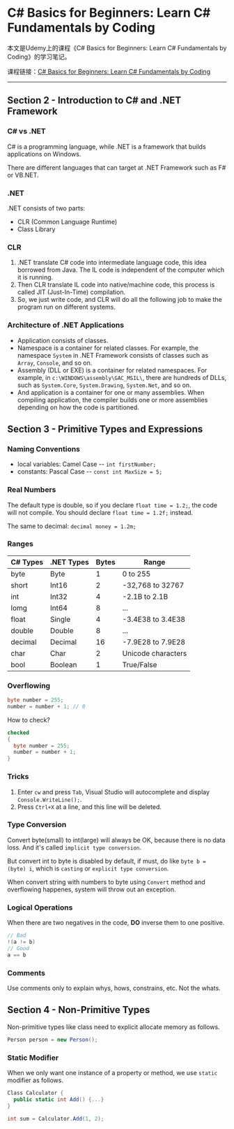 # C# Basics for Beginners: Learn C# Fundamentals by Coding

本文是Udemy上的课程《C# Basics for Beginners: Learn C# Fundamentals by Coding》的学习笔记。

课程链接：[C# Basics for Beginners: Learn C# Fundamentals by Coding](https://www.udemy.com/csharp-tutorial-for-beginners/learn/v4/content)

---

## Section 2 - Introduction to C# and .NET Framework

### C# vs .NET

C# is a programming language, while .NET is a framework that builds applications on Windows.

There are different languages that can target at .NET Framework such as F# or VB.NET.

### .NET

.NET consists of two parts:

- CLR (Common Language Runtime)
- Class Library

### CLR

1. .NET translate C# code into intermediate language code, this idea borrowed from Java. The IL code is independent of the computer which it is running.
1. Then CLR translate IL code into native/machine code, this process is called JIT (Just-In-Time) compilation.
1. So, we just write code, and CLR will do all the following job to make the program run on different systems.

### Architecture of .NET Applications

- Application consists of classes.
- Namespace is a container for related classes. For example, the namespace `System` in .NET Framework consists of classes such as `Array`, `Console`, and so on.
- Assembly (DLL or EXE) is a container for related namespaces. For example, in `c:\WINDOWS\assembly\GAC_MSIL\`, there are hundreds of DLLs, such as `System.Core`, `System.Drawing`, `System.Net`, and so on.
- And application is a container for one or many assemblies. When compiling application, the compiler builds one or more assemblies depending on how the code is partitioned.

## Section 3 - Primitive Types and Expressions

### Naming Conventions

- local variables: Camel Case -- `int firstNumber;`
- constants: Pascal Case -- `const int MaxSize = 5;`

### Real Numbers

The default type is double, so if you declare `float time = 1.2;`, the code will not compile. You should declare `float time = 1.2f;` instead.

The same to decimal: `decimal money = 1.2m;`

### Ranges

| C# Types | .NET Types | Bytes | Range |
| -- | -- | -- | -- |
| byte | Byte | 1 | 0 to 255|
|short | Int16 | 2 | -32,768 to 32767 |
| int | Int32 | 4 | -2.1B to 2.1B |
| lomg | Int64 | 8 | ... |
| float | Single | 4 | -3.4E38 to 3.4E38 |
| double | Double | 8 | ... |
| decimal | Decimal | 16 | -7.9E28 to 7.9E28 |
| char | Char | 2 | Unicode characters |
| bool | Boolean | 1 | True/False |

### Overflowing

```c#
byte number = 255;
number = number + 1; // 0
```

How to check?

```c#
checked
{
  byte number = 255;
  number = number + 1;
}
```

### Tricks

1. Enter `cw` and press `Tab`, Visual Studio will autocomplete and display `Console.WriteLine();`.
1. Press `Ctrl+X` at a line, and this line will be deleted.

### Type Conversion

Convert byte(small) to int(large) will always be OK, because there is no data loss. And it's called `implicit type conversion`.

But convert int to byte is disabled by default, if must, do like `byte b = (byte) i`, which is `casting` or `explicit type conversion`.

When convert string with numbers to byte using `Convert` method and overflowing happenes, system will throw out an exception.

### Logical Operations

When there are two negatives in the code, **DO** inverse them to one positive.

```C#
// Bad
!(a != b)
// Good
a == b
```

### Comments

Use comments only to explain whys, hows, constrains, etc. Not the whats.

## Section 4 - Non-Primitive Types

Non-primitive types like class need to explicit allocate memory as follows.

```c#
Person person = new Person();
```

### Static Modifier

When we only want one instance of a property or method, we use `static` modifier as follows.

```c#
Class Calculator {
  public static int Add() {...}
}

int sum = Calculator.Add(1, 2);
```

